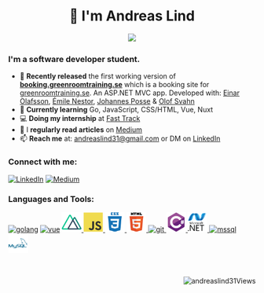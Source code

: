 <h1 align="center">👋 I'm Andreas Lind</h1>
<p align="center"> <a href="https://www.linkedin.com/in/andreas-lind31/"> <img src="https://user-images.githubusercontent.com/70567910/137749705-66485ce1-c8ef-42af-872e-8202a6172879.jpg" width=500px; /> </a> </p>
<h3 align="left">I'm a software developer student.</h3>


- 🔭 **Recently released** the first working version of **[booking.greenroomtraining.se](http://www.booking.greenroomtraining.se/Workouts)** which is a booking site for  [greenroomtraining.se](http://www.booking.greenroomtraining.se). An ASP.NET MVC app. Developed with: [Einar Olafsson](https://github.com/Theinar), [Émile Nestor](https://github.com/emilenestor), [Johannes Posse](https://github.com/johannesposse) & [Olof Svahn](https://github.com/OlofSvahn)
- 🌱 **Currently learning** Go, JavaScript, CSS/HTML, Vue, Nuxt
- 💻 **Doing my internship** at [Fast Track](https://www.fasttrack-solutions.com/en)
- 📝 I **regularly read articles** on <a href="https://medium.com/">Medium</a>
- 📫 **Reach me** at: andreaslind31@gmail.com or DM on [LinkedIn](https://www.linkedin.com/in/andreas-lind31/)

<h3 align="left">Connect with me:</h3>
<p align="left">
<a href="https://www.linkedin.com/in/andreas-lind31/" target="blank"><img src="https://raw.githubusercontent.com/rahuldkjain/github-profile-readme-generator/master/src/images/icons/Social/linked-in-alt.svg" alt="LinkedIn" height="30" width="40" /></a>
<a href="https://medium.com/@andreaslind31" target="blank"><img src="https://raw.githubusercontent.com/rahuldkjain/github-profile-readme-generator/master/src/images/icons/Social/medium.svg" alt="Medium" height="30" width="40" /></a>
</p>


<h3 align="left">Languages and Tools:</h3>

<p align="left"> 
<a href="https://golang.org/" target="_blank"><img src="https://go.dev/blog/go-brand/Go-Logo/SVG/Go-Logo_Aqua.svg" alt="golang" width="40" height="40" /></a>
<a href="https://vuejs.org/" target="_blank" ><img src="https://www.vectorlogo.zone/logos/vuejs/vuejs-icon.svg" alt="vue" width="40" height="40" /></a>
 <a href="https://nuxtjs.org/" target="_blank"> <img src="https://raw.githubusercontent.com/devicons/devicon/master/icons/nuxtjs/nuxtjs-original.svg" alt="nuxt" width="40" height="40"/> </a>
<a href="https://developer.mozilla.org/en-US/docs/Web/JavaScript" target="_blank"> <img src="https://raw.githubusercontent.com/devicons/devicon/master/icons/javascript/javascript-original.svg" alt="javascript" width="40" height="40"/> </a>
<a href="https://www.w3schools.com/css/" target="_blank"> <img src="https://raw.githubusercontent.com/devicons/devicon/master/icons/css3/css3-plain-wordmark.svg" alt="css3" width="40" height="40"/> </a>
<a href="https://www.w3.org/html/" target="_blank"> <img src="https://raw.githubusercontent.com/devicons/devicon/master/icons/html5/html5-original-wordmark.svg" alt="html5" width="40" height="40"/> </a>
<a href="https://git-scm.com/" target="_blank"> <img src="https://www.vectorlogo.zone/logos/git-scm/git-scm-icon.svg" alt="git" width="40" height="40"/> </a>
<a href="https://www.w3schools.com/cs/" target="_blank"> <img src="https://raw.githubusercontent.com/devicons/devicon/master/icons/csharp/csharp-original.svg" alt="csharp" width="40" height="40"/> </a> 
 <a href="https://dotnet.microsoft.com/" target="_blank"> <img src="https://raw.githubusercontent.com/devicons/devicon/master/icons/dot-net/dot-net-original-wordmark.svg" alt="dotnet" width="40" height="40"/> </a> 
 <a href="https://www.microsoft.com/en-us/sql-server" target="_blank"> <img src="https://www.svgrepo.com/show/303229/microsoft-sql-server-logo.svg" alt="mssql" width="40" height="40"/> </a>
 <a href="https://www.w3.org/mysql/" target="_blank"> <img src="https://raw.githubusercontent.com/devicons/devicon/master/icons/mysql/mysql-plain-wordmark.svg" alt="mysql" width="40" height="40"/> </a>
 </p>
<br>
  


<p align="right"> <img src="https://komarev.com/ghpvc/?username=andreaslind31&label=Profile%20views&color=0e75b6&style=flat" alt="andreaslind31Views" /> </p>
